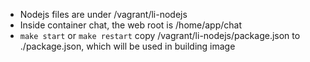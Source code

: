 - Nodejs files are under /vagrant/li-nodejs
- Inside container chat, the web root is /home/app/chat
- `make start` or `make restart` copy /vagrant/li-nodejs/package.json to ./package.json, which will be used in building image
